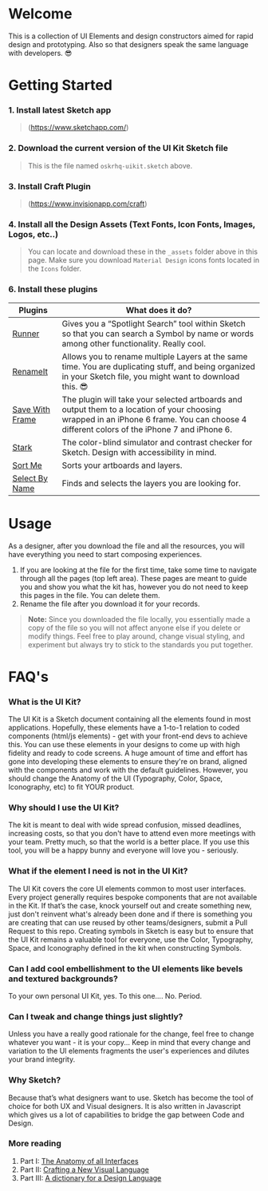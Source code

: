 # **Welcome**
This is a collection of UI Elements and design constructors aimed for rapid design and prototyping. Also so that designers speak the same language with developers. 😎 

# 

# **Getting Started**

### 1. Install latest Sketch app 
> (https://www.sketchapp.com/)
    
### 2. Download the current version of the UI Kit Sketch file
> This is the file named `oskrhq-uikit.sketch` above.

### 3. Install Craft Plugin 
> (https://www.invisionapp.com/craft)

### 4. Install all the Design Assets (Text Fonts, Icon Fonts, Images, Logos, etc..)
> You can locate and download these in the `_assets` folder above in this page. Make sure you download `Material Design` icons fonts located in the `Icons` folder. 

### 6. Install these plugins
| Plugins  | What does it do? |
| ------------ | ------ |
| [Runner](http://sketchrunner.com/) | Gives you a “Spotlight Search” tool within Sketch so that you can search a Symbol by name or words among other functionality. Really cool.  |
| [RenameIt](https://github.com/rodi01/RenameIt) | Allows you to rename multiple Layers at the same time. You are duplicating stuff, and being organized in your Sketch file, you might want to download this. 😎  |
| [Save With Frame](https://github.com/redgell/Save-with-Frame) | The plugin will take your selected artboards and output them to a location of your choosing wrapped in an iPhone 6 frame. You can choose 4 different colors of the iPhone 7 and iPhone 6. |
| [Stark](https://github.com/stark-contrast/stark-sketch-plugin) | The color-blind simulator and contrast checker for Sketch. Design with accessibility in mind. |
| [Sort Me](https://github.com/romashamin/sort-me-sketch) | Sorts your artboards and layers. |
| [Select By Name](https://github.com/arturmuller/select-layers-by-name) | Finds and selects the layers you are looking for. |

#
# **Usage**
As a designer, after you download the file and all the resources, you will have everything you need to start composing experiences. 

1) If you are looking at the file for the first time, take some time to navigate through all the pages (top left area). These pages are meant to guide you and show you what the kit has, however you do not need to keep this pages in the file. You can delete them.
2) Rename the file after you download it for your records.

> **Note:** Since you downloaded the file locally, you essentially made a copy of the file so you will not affect anyone else if you delete or modify things. Feel free to play around, change visual styling, and experiment but always try to stick to the standards you put together. 


#
# FAQ's

### What is the UI Kit?
The UI Kit is a Sketch document containing all the elements found in most applications. Hopefully, these elements have a 1-to-1 relation to coded components (html/js elements) - get with your front-end devs to achieve this. You can use these elements in your designs to come up with high fidelity and ready to code screens. A huge amount of time and effort has gone into developing these elements to ensure they're on brand, aligned with the components and work with the default guidelines. However, you should change the Anatomy of the UI (Typography, Color, Space, Iconography, etc) to fit YOUR product.

### Why should I use the UI Kit?
The kit is meant to deal with wide spread confusion, missed deadlines, increasing costs, so that you don't have to attend even more meetings with your team. Pretty much, so that the world is a better place. If you use this tool, you will be a happy bunny and everyone will love you - seriously.

### What if the element I need is not in the UI Kit?
The UI Kit covers the core UI elements common to most user interfaces. Every project generally requires bespoke components that are not available in the Kit. If that’s the case, knock yourself out and create something new, just don't reinvent what's already been done and if there is something you are creating that can use reused by other teams/designers, submit a Pull Request to this repo. Creating symbols in Sketch is easy but to ensure that the UI Kit remains a valuable tool for everyone, use the Color, Typography, Space, and Iconography defined in the kit when constructing Symbols. 

### Can I add cool embellishment to the UI elements like bevels and textured backgrounds?
To your own personal UI Kit, yes. To this one.... No. Period. 

### Can I tweak and change things just slightly?
Unless you have a really good rationale for the change, feel free to change whatever you want - it is your copy... Keep in mind that every change and variation to the UI elements fragments the user's experiences and dilutes your brand integrity.

### Why Sketch?
Because that’s what designers want to use. Sketch has become the tool of choice for both UX and Visual designers. It is also written in Javascript which gives us a lot of capabilities to bridge the gap between Code and Design.

### More reading

1) Part I: [The Anatomy of all Interfaces](https://medium.muz.li/the-anatomy-of-all-digital-interfaces-11d43f55eaf)
2) Part II: [Crafting a New Visual Language](https://medium.muz.li/crafting-a-new-visual-language-912d3ac8df43)
3) Part III: [A dictionary for a Design Language](https://blog.prototypr.io/a-dictionary-for-a-design-language-3afae1579586)